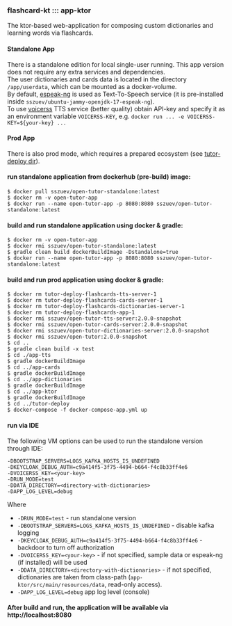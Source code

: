 ### flashcard-kt ::: app-ktor

The ktor-based web-application for composing custom dictionaries and learning words via flashcards.

#### Standalone App
There is a standalone edition for local single-user running. 
This app version does not require any extra services and dependencies.         
The user dictionaries and cards data is located in the directory `/app/userdata`, which can be mounted as a docker-volume.           
By default, [espeak-ng](https://github.com/espeak-ng/espeak-ng) is used as Text-To-Speech service (it is pre-installed inside `sszuev/ubuntu-jammy-openjdk-17-espeak-ng`).        
To use [voicerss](https://www.voicerss.org/api/) TTS service (better quality) 
obtain API-key and specify it as an environment variable `VOICERSS-KEY`, e.g. `docker run ... -e VOICERSS-KEY=${your-key} ...`

#### Prod App
There is also prod mode, which requires a prepared ecosystem (see [tutor-deploy dir](../tutor-deploy/README.md)).

#### run standalone application from dockerhub (pre-build) image:
```shell
$ docker pull sszuev/open-tutor-standalone:latest
$ docker rm -v open-tutor-app
$ docker run --name open-tutor-app -p 8080:8080 sszuev/open-tutor-standalone:latest
```

#### build and run standalone application using docker & gradle:
```shell
$ docker rm -v open-tutor-app
$ docker rmi sszuev/open-tutor-standalone:latest
$ gradle clean build dockerBuildImage -Dstandalone=true
$ docker run --name open-tutor-app -p 8080:8080 sszuev/open-tutor-standalone:latest  
```

#### build and run prod application using docker & gradle:

```shell
$ docker rm tutor-deploy-flashcards-tts-server-1
$ docker rm tutor-deploy-flashcards-cards-server-1
$ docker rm tutor-deploy-flashcards-dictionaries-server-1
$ docker rm tutor-deploy-flashcards-app-1
$ docker rmi sszuev/open-tutor-tts-server:2.0.0-snapshot
$ docker rmi sszuev/open-tutor-cards-server:2.0.0-snapshot
$ docker rmi sszuev/open-tutor-dictionaries-server:2.0.0-snapshot
$ docker rmi sszuev/open-tutor:2.0.0-snapshot
$ cd ..
$ gradle clean build -x test
$ cd ./app-tts
$ gradle dockerBuildImage
$ cd ../app-cards
$ gradle dockerBuildImage
$ cd ../app-dictionaries
$ gradle dockerBuildImage
$ cd ../app-ktor
$ gradle dockerBuildImage
$ cd ../tutor-deploy
$ docker-compose -f docker-compose-app.yml up  
```

#### run via IDE

The following VM options can be used to run the standalone version through IDE:

```
-DBOOTSTRAP_SERVERS=LOGS_KAFKA_HOSTS_IS_UNDEFINED
-DKEYCLOAK_DEBUG_AUTH=c9a414f5-3f75-4494-b664-f4c8b33ff4e6
-DVOICERSS_KEY=<your-key>
-DRUN_MODE=test
-DDATA_DIRECTORY=<directory-with-dictionaries>
-DAPP_LOG_LEVEL=debug
```

Where

- `-DRUN_MODE=test` - run standalone version
- `-DBOOTSTRAP_SERVERS=LOGS_KAFKA_HOSTS_IS_UNDEFINED` - disable kafka logging
- `-DKEYCLOAK_DEBUG_AUTH=c9a414f5-3f75-4494-b664-f4c8b33ff4e6` - backdoor to turn off authorization
- `-DVOICERSS_KEY=<your-key>` - if not specified, sample data or espeak-ng (if installed) will be used
- `-DDATA_DIRECTORY=<directory-with-dictionaries>` - if not specified, dictionaries are taken from class-path
  (`app-ktor/src/main/resources/data`, read-only access).
- `-DAPP_LOG_LEVEL=debug` app log level (console)

#### After build and run, the application will be available via http://localhost:8080